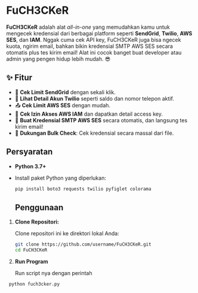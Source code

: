 # FuCH3CKeR

**FuCH3CKeR** adalah alat *all-in-one* yang memudahkan kamu untuk mengecek kredensial dari berbagai platform seperti **SendGrid**, **Twilio**, **AWS SES**, dan **IAM**. Nggak cuma cek API key, FuCH3CKeR juga bisa ngecek kuota, ngirim email, bahkan bikin kredensial SMTP AWS SES secara otomatis plus tes kirim email! Alat ini cocok banget buat developer atau admin yang pengen hidup lebih mudah. 😎

## ✨ Fitur

- 🚀 **Cek Limit SendGrid** dengan sekali klik.
- 💬 **Lihat Detail Akun Twilio** seperti saldo dan nomor telepon aktif.
- 📤 **Cek Limit AWS SES** dengan mudah.
- 🔑 **Cek Izin Akses AWS IAM** dan dapatkan detail access key.
- 📧 **Buat Kredensial SMTP AWS SES** secara otomatis, dan langsung tes kirim email!
- 📂 **Dukungan Bulk Check**: Cek kredensial secara massal dari file.
## Persyaratan

- **Python 3.7+**
- Install paket Python yang diperlukan:

  ```bash
  pip install boto3 requests twilio pyfiglet colorama
  ```
  
  ## Penggunaan

1. **Clone Repositori:**

   Clone repositori ini ke direktori lokal Anda:

   ```bash
   git clone https://github.com/username/FuCH3CKeR.git
   cd FuCH3CKeR
   ```
 
2. **Run Program**

   Run script nya dengan perintah
   
  ```bash
   python fuch3cker.py
   ```

